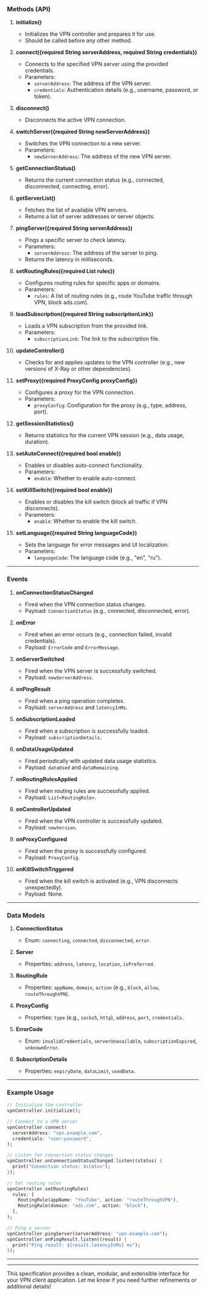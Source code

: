 ### **Methods (API)**
1. **initialize()**
   - Initializes the VPN controller and prepares it for use.
   - Should be called before any other method.

2. **connect({required String serverAddress, required String credentials})**
   - Connects to the specified VPN server using the provided credentials.
   - Parameters:
     - `serverAddress`: The address of the VPN server.
     - `credentials`: Authentication details (e.g., username, password, or token).

3. **disconnect()**
   - Disconnects the active VPN connection.

4. **switchServer({required String newServerAddress})**
   - Switches the VPN connection to a new server.
   - Parameters:
     - `newServerAddress`: The address of the new VPN server.

5. **getConnectionStatus()**
   - Returns the current connection status (e.g., connected, disconnected, connecting, error).

6. **getServerList()**
   - Fetches the list of available VPN servers.
   - Returns a list of server addresses or server objects.

7. **pingServer({required String serverAddress})**
   - Pings a specific server to check latency.
   - Parameters:
     - `serverAddress`: The address of the server to ping.
   - Returns the latency in milliseconds.

8. **setRoutingRules({required List<RoutingRule> rules})**
   - Configures routing rules for specific apps or domains.
   - Parameters:
     - `rules`: A list of routing rules (e.g., route YouTube traffic through VPN, block ads.com).

9. **loadSubscription({required String subscriptionLink})**
   - Loads a VPN subscription from the provided link.
   - Parameters:
     - `subscriptionLink`: The link to the subscription file.

10. **updateController()**
    - Checks for and applies updates to the VPN controller (e.g., new versions of X-Ray or other dependencies).

11. **setProxy({required ProxyConfig proxyConfig})**
    - Configures a proxy for the VPN connection.
    - Parameters:
      - `proxyConfig`: Configuration for the proxy (e.g., type, address, port).

12. **getSessionStatistics()**
    - Returns statistics for the current VPN session (e.g., data usage, duration).

13. **setAutoConnect({required bool enable})**
    - Enables or disables auto-connect functionality.
    - Parameters:
      - `enable`: Whether to enable auto-connect.

14. **setKillSwitch({required bool enable})**
    - Enables or disables the kill switch (block all traffic if VPN disconnects).
    - Parameters:
      - `enable`: Whether to enable the kill switch.

15. **setLanguage({required String languageCode})**
    - Sets the language for error messages and UI localization.
    - Parameters:
      - `languageCode`: The language code (e.g., "en", "ru").

---

### **Events**
1. **onConnectionStatusChanged**
   - Fired when the VPN connection status changes.
   - Payload: `ConnectionStatus` (e.g., connected, disconnected, error).

2. **onError**
   - Fired when an error occurs (e.g., connection failed, invalid credentials).
   - Payload: `ErrorCode` and `ErrorMessage`.

3. **onServerSwitched**
   - Fired when the VPN server is successfully switched.
   - Payload: `newServerAddress`.

4. **onPingResult**
   - Fired when a ping operation completes.
   - Payload: `serverAddress` and `latencyInMs`.

5. **onSubscriptionLoaded**
   - Fired when a subscription is successfully loaded.
   - Payload: `subscriptionDetails`.

6. **onDataUsageUpdated**
   - Fired periodically with updated data usage statistics.
   - Payload: `dataUsed` and `dataRemaining`.

7. **onRoutingRulesApplied**
   - Fired when routing rules are successfully applied.
   - Payload: `List<RoutingRule>`.

8. **onControllerUpdated**
   - Fired when the VPN controller is successfully updated.
   - Payload: `newVersion`.

9. **onProxyConfigured**
   - Fired when the proxy is successfully configured.
   - Payload: `ProxyConfig`.

10. **onKillSwitchTriggered**
    - Fired when the kill switch is activated (e.g., VPN disconnects unexpectedly).
    - Payload: None.

---

### **Data Models**
1. **ConnectionStatus**
   - Enum: `connecting`, `connected`, `disconnected`, `error`.

2. **Server**
   - Properties: `address`, `latency`, `location`, `isPreferred`.

3. **RoutingRule**
   - Properties: `appName`, `domain`, `action` (e.g., `block`, `allow`, `routeThroughVPN`).

4. **ProxyConfig**
   - Properties: `type` (e.g., `socks5`, `http`), `address`, `port`, `credentials`.

5. **ErrorCode**
   - Enum: `invalidCredentials`, `serverUnavailable`, `subscriptionExpired`, `unknownError`.

6. **SubscriptionDetails**
   - Properties: `expiryDate`, `dataLimit`, `usedData`.

---

### **Example Usage**
```dart
// Initialize the controller
vpnController.initialize();

// Connect to a VPN server
vpnController.connect(
  serverAddress: "vpn.example.com",
  credentials: "user:password",
);

// Listen for connection status changes
vpnController.onConnectionStatusChanged.listen((status) {
  print("Connection status: $status");
});

// Set routing rules
vpnController.setRoutingRules(
  rules: [
    RoutingRule(appName: "YouTube", action: "routeThroughVPN"),
    RoutingRule(domain: "ads.com", action: "block"),
  ],
);

// Ping a server
vpnController.pingServer(serverAddress: "vpn.example.com");
vpnController.onPingResult.listen((result) {
  print("Ping result: ${result.latencyInMs} ms");
});
```

---

---

This specification provides a clean, modular, and extensible interface for your VPN client application. Let me know if you need further refinements or additional details!
